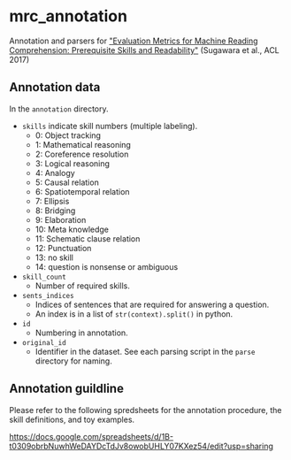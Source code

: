 # mrc_annotation
Annotation and parsers for ["Evaluation Metrics for Machine Reading Comprehension: Prerequisite Skills and Readability"](https://www.aclweb.org/anthology/P17-1075/) (Sugawara et al., ACL 2017)

## Annotation data

In the `annotation` directory.

* `skills` indicate skill numbers (multiple labeling).
  - 0: Object tracking
  - 1: Mathematical reasoning
  - 2: Coreference resolution
  - 3: Logical reasoning
  - 4: Analogy
  - 5: Causal relation
  - 6: Spatiotemporal relation
  - 7: Ellipsis
  - 8: Bridging
  - 9: Elaboration
  - 10: Meta knowledge
  - 11: Schematic clause relation
  - 12: Punctuation
  - 13: no skill
  - 14: question is nonsense or ambiguous
* `skill_count`
  - Number of required skills.
* `sents_indices`
  - Indices of sentences that are required for answering a question.
  - An index is in a list of `str(context).split()` in python.
* `id`
  - Numbering in annotation.
* `original_id`
  - Identifier in the dataset. See each parsing script in the `parse` directory for naming.

## Annotation guildline

Please refer to the following spredsheets for the annotation procedure, the skill definitions, and toy examples.

https://docs.google.com/spreadsheets/d/1B-t0309obrbNuwhWeDAYDcTdJv8owobUHLY07KXez54/edit?usp=sharing
